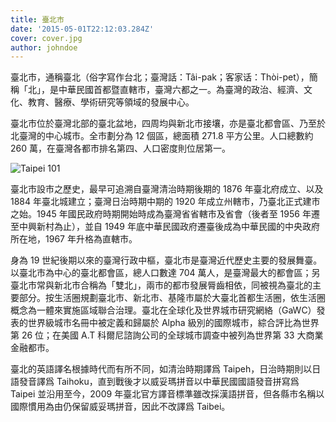 ```yaml
---
title: 臺北市
date: '2015-05-01T22:12:03.284Z'
cover: cover.jpg
author: johndoe
---
```


臺北市，通稱臺北（俗字寫作台北；臺灣話：Tâi-pak；客家话：Thòi-pet），簡稱「北」，是中華民國首都暨直轄市，臺灣六都之一。為臺灣的政治、經濟、文化、教育、醫療、學術研究等領域的發展中心。

臺北市位於臺灣北部的臺北盆地，四周均與新北市接壤，亦是臺北都會區、乃至於北臺灣的中心城市。全市劃分為 12 個區，總面積 271.8 平方公里。人口總數約 260 萬，在臺灣各都市排名第四、人口密度則位居第一。

![Taipei 101](https://upload.wikimedia.org/wikipedia/commons/2/29/Taipei%2C_Taiwan_CBD_Skyline.jpg)

臺北市設市之歷史，最早可追溯自臺灣清治時期後期的 1876 年臺北府成立、以及 1884 年臺北城建立；臺灣日治時期中期的 1920 年成立州轄市，乃臺北正式建市之始。1945 年國民政府時期開始時成為臺灣省省轄市及省會（後者至 1956 年遷至中興新村為止），並自 1949 年底中華民國政府遷臺後成為中華民國的中央政府所在地，1967 年升格為直轄市。

身為 19 世紀後期以來的臺灣行政中樞，臺北市是臺灣近代歷史主要的發展舞臺。以臺北市為中心的臺北都會區，總人口數達 704 萬人，是臺灣最大的都會區；另臺北市常與新北市合稱為「雙北」，兩市的都市發展脣齒相依，同被視為臺北的主要部分。按生活圈規劃臺北市、新北市、基隆市屬於大臺北首都生活圈，依生活圈概念為一體來實施區域聯合治理。臺北在全球化及世界城市研究網絡（GaWC）發表的世界級城市名冊中被定義和歸屬於 Alpha 級別的國際城市，綜合評比為世界第 26 位；在美國 A.T 科爾尼諮詢公司的全球城市調查中被列為世界第 33 大商業金融都市。

臺北的英語譯名根據時代而有所不同，如清治時期譯爲 Taipeh，日治時期則以日語發音譯爲 Taihoku，直到戰後才以威妥瑪拼音以中華民國國語發音拼寫爲 Taipei 並沿用至今，2009 年臺北官方譯音標準雖改採漢語拼音，但各縣市名稱以國際慣用為由仍保留威妥瑪拼音，因此不改譯爲 Taibei。
